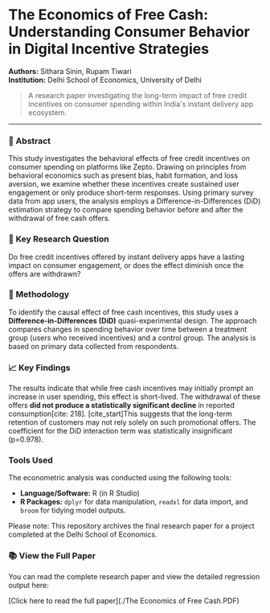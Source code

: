 # The Economics of Free Cash: Understanding Consumer Behavior in Digital Incentive Strategies

**Authors:** Sithara Sinin, Rupam Tiwari  
**Institution:** Delhi School of Economics, University of Delhi 

> A research paper investigating the long-term impact of free credit incentives on consumer spending within India's instant delivery app ecosystem.

---

### 📄 Abstract

This study investigates the behavioral effects of free credit incentives on consumer spending on platforms like Zepto. Drawing on principles from behavioral economics such as present bias, habit formation, and loss aversion, we examine whether these incentives create sustained user engagement or only produce short-term responses. Using primary survey data from app users, the analysis employs a Difference-in-Differences (DiD) estimation strategy to compare spending behavior before and after the withdrawal of free cash offers.

### 🎯 Key Research Question

Do free credit incentives offered by instant delivery apps have a lasting impact on consumer engagement, or does the effect diminish once the offers are withdrawn?

### 🔬 Methodology

To identify the causal effect of free cash incentives, this study uses a **Difference-in-Differences (DiD)** quasi-experimental design. The approach compares changes in spending behavior over time between a treatment group (users who received incentives) and a control group. The analysis is based on primary data collected from respondents.

### 📈 Key Findings

The results indicate that while free cash incentives may initially prompt an increase in user spending, this effect is short-lived. The withdrawal of these offers **did not produce a statistically significant decline** in reported consumption[cite: 218]. [cite_start]This suggests that the long-term retention of customers may not rely solely on such promotional offers. The coefficient for the DiD interaction term was statistically insignificant (p=0.978).

###  Tools Used

The econometric analysis was conducted using the following tools:
* **Language/Software:** R (in R Studio) 
* **R Packages:** `dplyr` for data manipulation, `readxl` for data import, and `broom` for tidying model outputs.


Please note: This repository archives the final research paper for a project completed at the Delhi School of Economics. 

### 📚 View the Full Paper

You can read the complete research paper and view the detailed regression output here:


[Click here to read the full paper](./The Economics of Free Cash.PDF)
